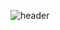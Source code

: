 ![header](https://capsule-render.vercel.app/api?type=slice&color=gradient&text=%20Hi%20I'm%20miGyeongLee%20&#41;%20%20&height=200&fontSize=100)

